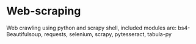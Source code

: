 # Web-scraping
Web crawling using python and scrapy shell, included modules are: bs4-Beautifulsoup, requests, selenium, scrapy, pytesseract, tabula-py
